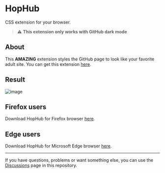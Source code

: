# HopHub
CSS extension for your browser.

> :warning: **This extension only works with GitHub dark mode**

## About
This <b>AMAZING</b> extension styles the GitHub page to look like your favorite adult site.
You can get this extension [here](https://github.com/ultronstudio/HopHub/releases).

## Result
![image](https://user-images.githubusercontent.com/71195567/223530335-e7b17876-929b-46a9-bd92-2c6c4e98b4e1.png)

## Firefox users
Download HopHub for Firefox browser [here](https://addons.mozilla.org/cs/firefox/addon/hophub).

## Edge users
Download HopHub for Microsoft Edge browser [here](https://microsoftedge.microsoft.com/addons/detail/hophub/edpjnndhdgmlleeingbaifmpjklccjhc).

---
If you have questions, problems or want something else, you can use the [Discussions](https://github.com/ultronstudio/HopHub/discussions) page in this repository.
